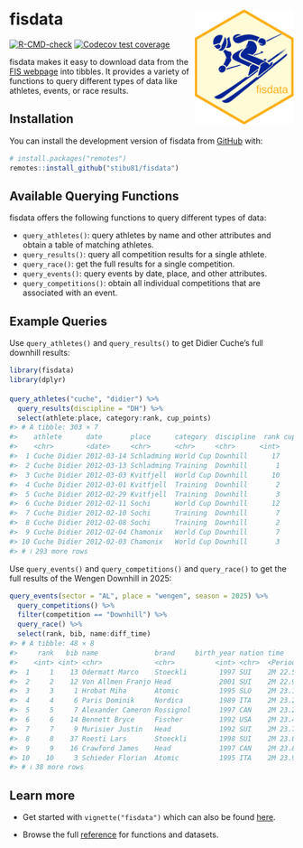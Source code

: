 
<!-- README.md is generated from README.Rmd. Please edit that file -->

# fisdata <a href="https://stibu81.github.io/fisdata/"><img src="man/figures/logo.png" align="right" width="175" alt="fisdata website" /></a>

<!-- badges: start -->

[![R-CMD-check](https://github.com/stibu81/fisdata/actions/workflows/R-CMD-check.yaml/badge.svg)](https://github.com/stibu81/fisdata/actions/workflows/R-CMD-check.yaml)
[![Codecov test
coverage](https://codecov.io/gh/stibu81/fisdata/graph/badge.svg)](https://app.codecov.io/gh/stibu81/fisdata)
<!-- badges: end -->

fisdata makes it easy to download data from the [FIS
webpage](https://www.fis-ski.com) into tibbles. It provides a variety of
functions to query different types of data like athletes, events, or
race results.

## Installation

You can install the development version of fisdata from
[GitHub](https://github.com/) with:

``` r
# install.packages("remotes")
remotes::install_github("stibu81/fisdata")
```

## Available Querying Functions

fisdata offers the following functions to query different types of data:

- `query_athletes()`: query athletes by name and other attributes and
  obtain a table of matching athletes.
- `query_results()`: query all competition results for a single athlete.
- `query_race()`: get the full results for a single competition.
- `query_events()`: query events by date, place, and other attributes.
- `query_competitions()`: obtain all individual competitions that are
  associated with an event.

## Example Queries

Use `query_athletes()` and `query_results()` to get Didier Cuche’s full
downhill results:

``` r
library(fisdata)
library(dplyr)

query_athletes("cuche", "didier") %>% 
  query_results(discipline = "DH") %>% 
  select(athlete:place, category:rank, cup_points)
#> # A tibble: 303 × 7
#>    athlete      date       place      category  discipline  rank cup_points
#>    <chr>        <date>     <chr>      <chr>     <chr>      <int>      <dbl>
#>  1 Cuche Didier 2012-03-14 Schladming World Cup Downhill      17         NA
#>  2 Cuche Didier 2012-03-13 Schladming Training  Downhill       1         NA
#>  3 Cuche Didier 2012-03-03 Kvitfjell  World Cup Downhill      10         26
#>  4 Cuche Didier 2012-03-01 Kvitfjell  Training  Downhill       2         NA
#>  5 Cuche Didier 2012-02-29 Kvitfjell  Training  Downhill       3         NA
#>  6 Cuche Didier 2012-02-11 Sochi      World Cup Downhill      12         22
#>  7 Cuche Didier 2012-02-10 Sochi      Training  Downhill       7         NA
#>  8 Cuche Didier 2012-02-08 Sochi      Training  Downhill       2         NA
#>  9 Cuche Didier 2012-02-04 Chamonix   World Cup Downhill       7         36
#> 10 Cuche Didier 2012-02-03 Chamonix   World Cup Downhill       3         60
#> # ℹ 293 more rows
```

Use `query_events()` and `query_competitions()` and `query_race()` to
get the full results of the Wengen Downhill in 2025:

``` r
query_events(sector = "AL", place = "wengen", season = 2025) %>% 
  query_competitions() %>% 
  filter(competition == "Downhill") %>% 
  query_race() %>% 
  select(rank, bib, name:diff_time)
#> # A tibble: 48 × 8
#>     rank   bib name              brand     birth_year nation time      diff_time
#>    <int> <int> <chr>             <chr>          <int> <chr>  <Period>  <Period> 
#>  1     1    13 Odermatt Marco    Stoeckli        1997 SUI    2M 22.58S 0S       
#>  2     2    12 Von Allmen Franjo Head            2001 SUI    2M 22.95S 0.37S    
#>  3     3     1 Hrobat Miha       Atomic          1995 SLO    2M 23.15S 0.57S    
#>  4     4     6 Paris Dominik     Nordica         1989 ITA    2M 23.27S 0.69S    
#>  5     5     7 Alexander Cameron Rossignol       1997 CAN    2M 23.29S 0.71S    
#>  6     6    14 Bennett Bryce     Fischer         1992 USA    2M 23.41S 0.83S    
#>  7     7     9 Murisier Justin   Head            1992 SUI    2M 23.76S 1.18S    
#>  8     8    37 Roesti Lars       Stoeckli        1998 SUI    2M 23.85S 1.27S    
#>  9     9    16 Crawford James    Head            1997 CAN    2M 23.86S 1.28S    
#> 10    10     3 Schieder Florian  Atomic          1995 ITA    2M 23.95S 1.37S    
#> # ℹ 38 more rows
```

## Learn more

- Get started with `vignette("fisdata")` which can also be found
  [here](https://stibu81.github.io/fisdata/articles/fisdata.html).

- Browse the full
  [reference](https://stibu81.github.io/fisdata/reference/) for
  functions and datasets.
